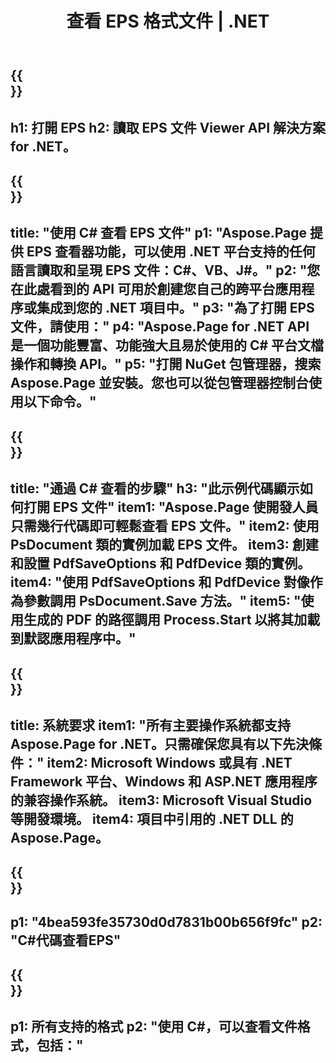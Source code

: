 ﻿---
translation: true
template: /_templates/_viewer-child-net.md
title: 查看 EPS 格式文件 | .NET
url: /net/viewer/eps/
description: 打開以查看 EPS 文件。用於在 .NET Framework 平台、Windows 和 ASP.NET 應用程序上加載、呈現和顯示 EPS 文檔的 C# 源代碼。
informat: EPS
otherformats: XPS PS
---

{{<section banner>}}
---
h1: 打開 EPS
h2: 讀取 EPS 文件 Viewer API 解決方案 for .NET。
---

{{<section overview>}}
---
title: "使用 C# 查看 EPS 文件"
p1: "Aspose.Page 提供 EPS 查看器功能，可以使用 .NET 平台支持的任何語言讀取和呈現 EPS 文件：C#、VB、J#。"
p2: "您在此處看到的 API 可用於創建您自己的跨平台應用程序或集成到您的 .NET 項目中。"
p3: "為了打開 EPS 文件，請使用："
p4: "Aspose.Page for .NET API 是一個功能豐富、功能強大且易於使用的 C# 平台文檔操作和轉換 API。"
p5: "打開 NuGet 包管理器，搜索 Aspose.Page 並安裝。您也可以從包管理器控制台使用以下命令。"
---

{{<section feature1>}}
---
title: "通過 C# 查看的步驟"
h3: "此示例代碼顯示如何打開 EPS 文件"
item1: "Aspose.Page 使開發人員只需幾行代碼即可輕鬆查看 EPS 文件。"
item2: 使用 PsDocument 類的實例加載 EPS 文件。
item3: 創建和設置 PdfSaveOptions 和 PdfDevice 類的實例。
item4: "使用 PdfSaveOptions 和 PdfDevice 對像作為參數調用 PsDocument.Save 方法。"
item5: "使用生成的 PDF 的路徑調用 Process.Start 以將其加載到默認應用程序中。"
---

{{<section feature2>}}
---
title: 系統要求
item1: "所有主要操作系統都支持 Aspose.Page for .NET。只需確保您具有以下先決條件："
item2: Microsoft Windows 或具有 .NET Framework 平台、Windows 和 ASP.NET 應用程序的兼容操作系統。
item3: Microsoft Visual Studio 等開發環境。
item4: 項目中引用的 .NET DLL 的 Aspose.Page。
---

{{<section gist>}}
---
p1: "4bea593fe35730d0d7831b00b656f9fc"
p2: "C#代碼查看EPS"
---

{{<section otherformats>}}
---
p1: 所有支持的格式
p2: "使用 C#，可以查看文件格式，包括："
---

